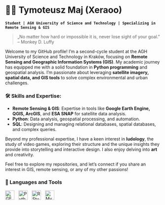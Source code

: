 # 🧑‍💻 Tymoteusz Maj (Xeraoo)

**`Student | AGH University of Science and Technology | Specializing in Remote Sensing & GIS`**

> „No matter how hard or impossible it is, never lose sight of your goal.” – Monkey D. Luffy

Welcome to my GitHub profile! I’m a second-cycle student at the AGH University of Science and Technology in Kraków, focusing on **Remote Sensing and Geographic Information Systems (GIS)**. My academic journey has equipped me with a solid foundation in **Python programming** and geospatial analysis. I’m passionate about leveraging **satellite imagery, spatial data, and GIS tools** to solve complex environmental and urban challenges.

### 🛠 Skills and Expertise:
- **Remote Sensing & GIS**: Expertise in tools like **Google Earth Engine, QGIS, ArcGIS**, and **ESA SNAP** for satellite data analysis.
- **Python**: Data analysis, geospatial processing, and automation.
- **SQL**: Designing and managing relational databases, spatial databases, and complex queries.

Beyond my professional expertise, I have a keen interest in **ludology**, the study of video games, exploring their structure and the unique insights they provide into storytelling and interactive design. I also enjoy delving into **art** and creativity.



Feel free to explore my repositories, and let’s connect if you share an interest in GIS, remote sensing, or any of my other passions!


### 🧰 Languages and Tools

<img align="left" alt="GEE" width="30px" style="padding-right:10px;" src="https://github.com/user-attachments/assets/1375d0c0-7938-4a9b-b4aa-a95af54ac455)">
<img align="left" alt="Python" width="30px" style="padding-right:10px;" src="https://cdn.jsdelivr.net/gh/devicons/devicon/icons/python/python-original-wordmark.svg" />
<img align="left" alt="RStudio" width="30px" style="padding-right:10px;" src="https://cdn.jsdelivr.net/gh/devicons/devicon/icons/rstudio/rstudio-original.svg" />
<img align="left" alt="MySQL" width="30px" style="padding-right:10px;" src="https://cdn.jsdelivr.net/gh/devicons/devicon/icons/mysql/mysql-original-wordmark.svg" />
